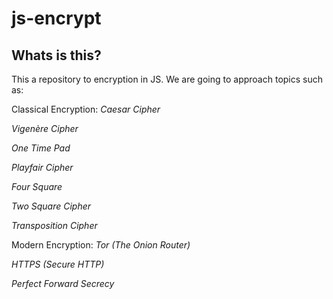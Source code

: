 # js-encrypt

## Whats is this?
This a repository to encryption in JS. We are going to approach topics such as:

Classical Encryption:
*Caesar Cipher*

*Vigenère Cipher*

*One Time Pad*

*Playfair Cipher*

*Four Square*

*Two Square Cipher*

*Transposition Cipher*


Modern Encryption:
*Tor (The Onion Router)*

*HTTPS (Secure HTTP)*

*Perfect Forward Secrecy*
